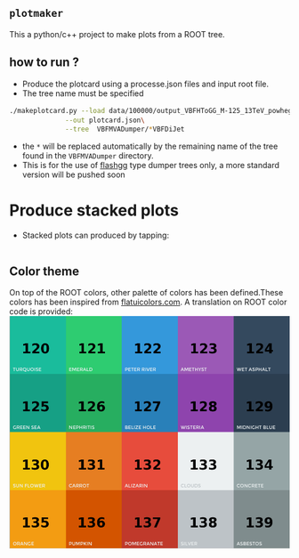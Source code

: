 ## `plotmaker` 
This a python/c++ project to make plots from a ROOT tree.


## how to run ? 

* Produce the plotcard using a processe.json files and input root file. 
* The tree name must be specified

```bash
./makeplotcard.py --load data/100000/output_VBFHToGG_M-125_13TeV_powheg_pythia8_numEvent100000_histos.root\
	          --out plotcard.json\
	          --tree  VBFMVADumper/*VBFDiJet
```
* the `*` will be replaced automatically by the remaining name of the tree found in the `VBFMVADumper` directory.
* This is for the use of [flashgg](https://github.com/cms-analysis/flashgg) type dumper trees only, a more standard version will be pushed soon

# Produce stacked plots

* Stacked plots can produced by tapping:
```bash

```


## Color theme

On top of the ROOT colors, other palette of colors has been defined.These colors has been inspired from [flatuicolors.com](flatuicolors.com). A translation on ROOT color code is provided:
![palette](images/colors.png)


